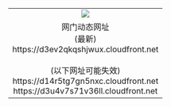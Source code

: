 ﻿<table>
  <tr></tr>
  <tr><td colspan=2 align=center><img src="https://d3ev2qkqshjwux.cloudfront.net/Up/oGate.jpg" /></td></tr>
  <tr><td colspan=2 align=center>网门动态网址<br/>(最新)
<br>https://d3ev2qkqshjwux.cloudfront.net
<br/><br/>(以下网址可能失效)
<br>https://d14r5tg7gn5nxc.cloudfront.net
<br>https://d3u4v7s71v36ll.cloudfront.net
    </td>
  </tr>
</table>
